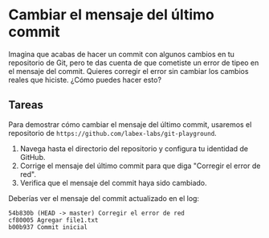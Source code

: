 # Cambiar el mensaje del último commit

Imagina que acabas de hacer un commit con algunos cambios en tu repositorio de Git, pero te das cuenta de que cometiste un error de tipeo en el mensaje del commit. Quieres corregir el error sin cambiar los cambios reales que hiciste. ¿Cómo puedes hacer esto?

## Tareas

Para demostrar cómo cambiar el mensaje del último commit, usaremos el repositorio de `https://github.com/labex-labs/git-playground`.

1. Navega hasta el directorio del repositorio y configura tu identidad de GitHub.
2. Corrige el mensaje del último commit para que diga "Corregir el error de red".
3. Verifica que el mensaje del commit haya sido cambiado.

Deberías ver el mensaje del commit actualizado en el log:

```
54b830b (HEAD -> master) Corregir el error de red
cf80005 Agregar file1.txt
b00b937 Commit inicial
```
